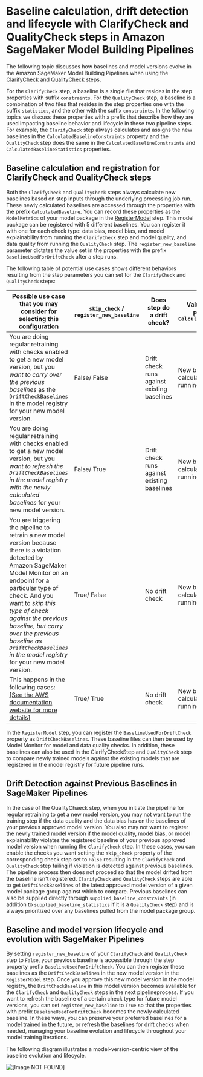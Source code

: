 # Baseline calculation, drift detection and lifecycle with ClarifyCheck and QualityCheck steps in Amazon SageMaker Model Building Pipelines<a name="pipelines-quality-clarify-baseline-lifecycle"></a>

The following topic discusses how baselines and model versions evolve in the Amazon SageMaker Model Building Pipelines when using the [ClarifyCheck](build-and-manage-steps.md#step-type-clarify-check) and [QualityCheck](build-and-manage-steps.md#step-type-quality-check) steps\.

For the `ClarifyCheck` step, a baseline is a single file that resides in the step properties with suffix `constraints`\. For the `QualityCheck` step, a baseline is a combination of two files that resides in the step properties one with the suffix `statistics`, and the other with the suffix `constraints`\. In the following topics we discuss these properties with a prefix that describe how they are used impacting baseline behavior and lifecycle in these two pipeline steps\. For example, the `ClarifyCheck` step always calculates and assigns the new baselines in the `CalculatedBaselineConstraints` property and the `QualityCheck` step does the same in the `CalculatedBaselineConstraints` and `CalculatedBaselineStatistics` properties\.

## Baseline calculation and registration for ClarifyCheck and QualityCheck steps<a name="pipelines-quality-clarify-baseline-calculations"></a>

Both the `ClarifyCheck` and `QualityCheck` steps always calculate new baselines based on step inputs through the underlying processing job run\. These newly calculated baselines are accessed through the properties with the prefix `CalculatedBaseline`\. You can record these properties as the `ModelMetrics` of your model package in the [RegisterModel](build-and-manage-steps.md#step-type-register-model) step\. This model package can be registered with 5 different baselines\. You can register it with one for each check type: data bias, model bias, and model explainability from running the `ClarifyCheck` step and model quality, and data quality from running the `QualityCheck` step\. The `register_new_baseline` parameter dictates the value set in the properties with the prefix `BaselineUsedForDriftCheck` after a step runs\.

The following table of potential use cases shows different behaviors resulting from the step parameters you can set for the `ClarifyCheck` and `QualityCheck` steps:


| Possible use case that you may consider for selecting this configuration  | `skip_check` / `register_new_baseline` | Does step do a drift check? | Value of step property `CalculatedBaseline` | Value of step property `BaselineUsedForDriftCheck` | 
| --- | --- | --- | --- | --- | 
| You are doing regular retraining with checks enabled to get a new model version, but you *want to carry over the previous baselines* as the `DriftCheckBaselines` in the model registry for your new model version\. | False/ False | Drift check runs against existing baselines | New baselines calculated by running the step | Baseline from the latest approved model in Model Registry or the baseline supplied as step parameter | 
| You are doing regular retraining with checks enabled to get a new model version, but you *want to refresh the `DriftCheckBaselines` in the model registry with the newly calculated baselines* for your new model version\. | False/ True | Drift check runs against existing baselines | New baselines calculated by running the step | Newly calculated baseline by running the step \(value of property CalculatedBaseline\) | 
| You are triggering the pipeline to retrain a new model version because there is a violation detected by Amazon SageMaker Model Monitor on an endpoint for a particular type of check\. And you want to *skip this type of check against the previous baseline, but carry over the previous baseline as `DriftCheckBaselines` in the model registry* for your new model version\. | True/ False | No drift check | New baselines calculated by running | Baseline from the latest approved model in the model registry or the baseline supplied as step parameter | 
| This happens in the following cases: [\[See the AWS documentation website for more details\]](http://docs.aws.amazon.com/sagemaker/latest/dg/pipelines-quality-clarify-baseline-lifecycle.html)  | True/ True | No drift check | New baselines calculated by running the step | Newly calculated baseline by running the step \(value of property CalculatedBaseline\) | 

In the `RegisterModel` step, you can register the `BaselineUsedForDriftCheck` property as `DriftCheckBaselines`\. These baseline files can then be used by Model Monitor for model and data quality checks\. In addition, these baselines can also be used in the ClarifyCheckStep and `QualityCheck` step to compare newly trained models against the existing models that are registered in the model registry for future pipeline runs\.

## Drift Detection against Previous Baselines in SageMaker Pipelines<a name="pipelines-quality-clarify-baseline-drift-detection"></a>

In the case of the QualityChaeck step, when you initiate the pipeline for regular retraining to get a new model version, you may not want to run the training step if the data quality and the data bias has [](model-monitor-interpreting-violations.md) on the baselines of your previous approved model version\. You also may not want to register the newly trained model version if the model quality, model bias, or model explainability violates the registered baseline of your previous approved model version when running the `ClarifyCheck` step\. In these cases, you can enable the checks you want setting the `skip_check` property of the corresponding check step set to `False` resulting in the `ClarifyCheck` and `QualityCheck` step failing if violation is detected against previous baselines\. The pipeline process then does not proceed so that the model drifted from the baseline isn't registered\. `ClarifyCheck` and `QualityCheck` steps are able to get `DriftCheckBaselines` of the latest approved model version of a given model package group against which to compare\. Previous baselines can also be supplied directly through `supplied_baseline_constraints` \(in addition to `supplied_baseline_statistics` if it is a `QualityCheck` step\) and is always prioritized over any baselines pulled from the model package group\. 

## Baseline and model version lifecycle and evolution with SageMaker Pipelines<a name="pipelines-quality-clarify-baseline-evolution"></a>

By setting `register_new_baseline` of your `ClarifyCheck` and `QualityCheck` step to `False`, your previous baseline is accessible through the step property prefix `BaselineUsedForDriftCheck`\. You can then register these baselines as the `DriftCheckBaselines` in the new model version in the `RegisterModel` step\. Once you approve this new model version in the model registry, the `DriftCheckBaseline` in this model version becomes available for the `ClarifyCheck` and `QualityCheck` steps in the next pipelineprocess\. If you want to refresh the baseline of a certain check type for future model versions, you can set `register_new_baseline` to `True` so that the properties with prefix `BaselineUsedForDriftCheck` becomes the newly calculated baseline\. In these ways, you can preserve your preferred baselines for a model trained in the future, or refresh the baselines for drift checks when needed, managing your baseline evolution and lifecycle throughout your model training iterations\. 

The following diagram illustrates a model\-version\-centric view of the baseline evolution and lifecycle\.

![\[Image NOT FOUND\]](http://docs.aws.amazon.com/sagemaker/latest/dg/images/pipelines/Baseline-Lifecycle.png)